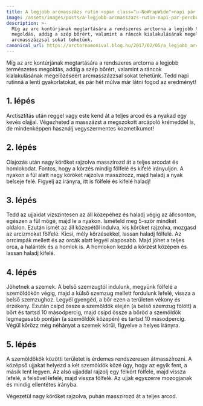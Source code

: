 ```yaml
---
title: A legjobb arcmasszázs rutin <span class="u-NoWrapWide">napi pár percben</span>
image: /assets/images/posts/a-legjobb-arcmasszazs-rutin-napi-par-percben-social.jpg
description: >-
  Míg az arc kontúrjának megtartására a rendszeres arctorna a legjobb természetes
  megoldás, addig a szép bőrért, valamint a ráncok kialakulásának megelőzéséért
  arcmasszázzsal sokat tehetünk.
canonical_url: https://arctornamonival.blog.hu/2017/02/05/a_legjobb_arcmasszazs_rutin_napi_par_percben
---
```


Míg az arc kontúrjának megtartására a rendszeres arctorna a legjobb természetes
megoldás, addig a szép bőrért, valamint a ráncok kialakulásának megelőzéséért
arcmasszázzsal sokat tehetünk. Tedd napi rutinná a lenti gyakorlatokat, és pár
hét múlva már látni fogod az eredményt!

## 1. lépés

Arctisztítás után reggel vagy este kend át a teljes arcod és a nyakad egy kevés
olajjal. Végezheted a masszázst a megszokott arcápoló krémeddel is, de
mindenképpen használj vegyszermentes kozmetikumot!

## 2. lépés

Olajozás után nagy köröket rajzolva masszírozd át a teljes arcodat és
homlokodat. Fontos, hogy a körzés mindig fölfelé és kifelé irányuljon. A nyakon
a fül alatt nagy köröket rajzolva masszírozz, majd haladj a nyak belseje felé.
Figyelj az irányra, itt is fölfelé és kifelé haladj!

## 3. lépés

Tedd az ujjaidat vízszintesen az áll közepéhez és haladj végig az állcsonton,
egészen a fül mögé, majd le a nyakon. Ismételd meg 5-ször mindkét oldalon.
Ezután ismét az áll közepétől indulva, kis köröket rajzolva, mozgasd az
arcizmokat fölfelé. Kicsi, mély körzésekkel, lassan haladj fölfelé. Az orrcimpák
mellett és az orcák alatt legyél alaposabb. Majd jöhet a teljes orca, a halánték
és a homlok is. A homlokon kezdd a körzést középen és lassan haladj kifelé.

## 4. lépés

Jöhetnek a szemek. A belső szemzugtól indulunk, megyünk fölfelé a szemöldökön
végig, majd a külső szemzug mellett fordulunk lefelé, vissza a belső szemzughoz.
Legyél gyengéd, a bőr ezen a területen vékony és érzékeny. Ezután csípd össze a
szemöldök elején (a belső szemzug fölött) a bőrt és tartsd 10 másodpercig, majd
csípd össze a bőröd a szemöldök legmagasabb pontján (a szemöldök közepén) és
tartsd 10 másodpercig. Végül kőrözz még néhányat a szemek körül, figyelve a
helyes irányra.

## 5. lépés

A szemöldökök közötti területet is érdemes rendszeresen átmasszírozni. A középső
ujjakat helyezd a két szemöldök közé úgy, hogy az egyik fent, a másik lent
legyen. Az alsó ujjaddal rajzolj egy félkört fölfelé, majd vissza lefelé, a
felsővel lefelé, majd vissza fölfelé. Az ujjak egyszerre mozogjanak és mindig
ellentétes irányba.

Végezetül nagy köröket rajzolva, puhán masszírozd át a teljes arcod.
